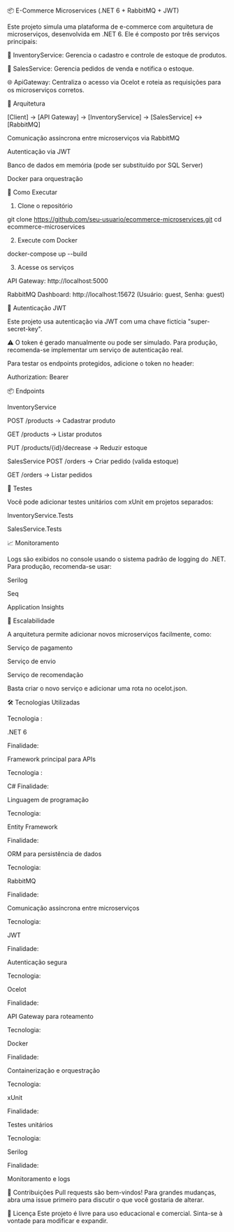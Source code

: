 📦 E-Commerce Microservices (.NET 6 + RabbitMQ + JWT)

Este projeto simula uma plataforma de e-commerce com arquitetura de microserviços, desenvolvida em .NET 6. Ele é composto por três serviços principais:

🧊 InventoryService: Gerencia o cadastro e controle de estoque de produtos.

🛒 SalesService: Gerencia pedidos de venda e notifica o estoque.

🌐 ApiGateway: Centraliza o acesso via Ocelot e roteia as requisições para os microserviços corretos.

🧱 Arquitetura


[Client] → [API Gateway] → [InventoryService] → [SalesService] ↔ [RabbitMQ] 

Comunicação assíncrona entre microserviços via RabbitMQ

Autenticação via JWT

Banco de dados em memória (pode ser substituído por SQL Server)

Docker para orquestração

🚀 Como Executar

1. Clone o repositório


git clone
 https://github.com/seu-usuario/ecommerce-microservices.git cd ecommerce-microservices 


2. Execute com Docker


docker-compose up --build 


3. Acesse os serviços

API Gateway: http://localhost:5000

RabbitMQ Dashboard: http://localhost:15672 (Usuário: guest, Senha: guest)


🔐 Autenticação JWT

Este projeto usa autenticação via JWT com uma chave fictícia "super-secret-key".


⚠️ O token é gerado manualmente ou pode ser simulado. Para produção, recomenda-se implementar um serviço de autenticação real.

Para testar os endpoints protegidos, adicione o token no header:

Authorization: Bearer <seu-token-jwt>


📦 Endpoints

InventoryService

POST /products → Cadastrar produto

GET /products → Listar produtos

PUT /products/{id}/decrease → Reduzir estoque

SalesService
POST /orders → Criar pedido (valida estoque)

GET /orders → Listar pedidos


🧪 Testes

Você pode adicionar testes unitários com xUnit em projetos separados:

InventoryService.Tests

SalesService.Tests


📈 Monitoramento


Logs são exibidos no console usando o sistema padrão de logging do .NET. Para produção, recomenda-se usar:

Serilog

Seq

Application Insights


🧩 Escalabilidade


A arquitetura permite adicionar novos microserviços facilmente, como:

Serviço de pagamento

Serviço de envio

Serviço de recomendação

Basta criar o novo serviço e adicionar uma rota no ocelot.json.


🛠️ Tecnologias Utilizadas

Tecnologia	:

.NET 6	

Finalidade: 

Framework principal para APIs

Tecnologia	:

C#
Finalidade:

Linguagem de programação

Tecnologia:

Entity Framework

Finalidade:

ORM para persistência de dados

Tecnologia:

RabbitMQ	

Finalidade:

Comunicação assíncrona entre microserviços

Tecnologia:

JWT

Finalidade:

Autenticação segura

Tecnologia:

Ocelot	

Finalidade:

API Gateway para roteamento

Tecnologia:

Docker	

Finalidade:

Containerização e orquestração

Tecnologia:

xUnit	

Finalidade:

Testes unitários

Tecnologia:

Serilog	

Finalidade:

Monitoramento e logs

🤝 Contribuições
Pull requests são bem-vindos! Para grandes mudanças, abra uma issue primeiro para discutir o que você gostaria de alterar.



📄 Licença
Este projeto é livre para uso educacional e comercial. Sinta-se à vontade para modificar e expandir.


